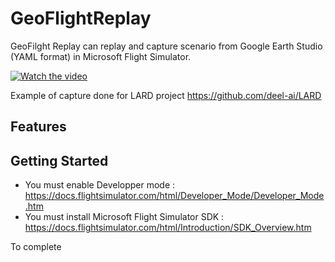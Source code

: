 # GeoFlightReplay

GeoFilght Replay can replay and capture scenario from Google Earth Studio (YAML format) in Microsoft Flight Simulator.

[![Watch the video](https://img.youtube.com/vi/_r16uJmW4Jw/0.jpg)](https://www.youtube.com/watch?v=_r16uJmW4Jw)

Example of capture done for LARD project https://github.com/deel-ai/LARD

## Features


## Getting Started

- You must enable Developper mode : https://docs.flightsimulator.com/html/Developer_Mode/Developer_Mode.htm
- You must install Microsoft Flight Simulator SDK : https://docs.flightsimulator.com/html/Introduction/SDK_Overview.htm



To complete
